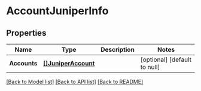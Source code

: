 # AccountJuniperInfo

## Properties
Name | Type | Description | Notes
------------ | ------------- | ------------- | -------------
**Accounts** | [**[]JuniperAccount**](juniper_account.md) |  | [optional] [default to null]

[[Back to Model list]](../README.md#documentation-for-models) [[Back to API list]](../README.md#documentation-for-api-endpoints) [[Back to README]](../README.md)

